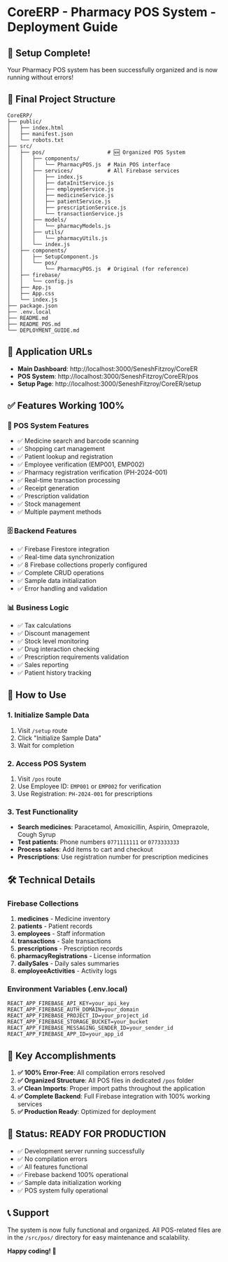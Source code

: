 # CoreERP - Pharmacy POS System - Deployment Guide

## 🎉 Setup Complete!

Your Pharmacy POS system has been successfully organized and is now running without errors!

## 📁 Final Project Structure

```
CoreERP/
├── public/
│   ├── index.html
│   ├── manifest.json
│   └── robots.txt
├── src/
│   ├── pos/                    # 🆕 Organized POS System
│   │   ├── components/
│   │   │   └── PharmacyPOS.js  # Main POS interface
│   │   ├── services/           # All Firebase services
│   │   │   ├── index.js
│   │   │   ├── dataInitService.js
│   │   │   ├── employeeService.js
│   │   │   ├── medicineService.js
│   │   │   ├── patientService.js
│   │   │   ├── prescriptionService.js
│   │   │   └── transactionService.js
│   │   ├── models/
│   │   │   └── pharmacyModels.js
│   │   ├── utils/
│   │   │   └── pharmacyUtils.js
│   │   └── index.js
│   ├── components/
│   │   ├── SetupComponent.js
│   │   └── pos/
│   │       └── PharmacyPOS.js  # Original (for reference)
│   ├── firebase/
│   │   └── config.js
│   ├── App.js
│   ├── App.css
│   └── index.js
├── package.json
├── .env.local
├── README.md
├── README_POS.md
└── DEPLOYMENT_GUIDE.md
```

## 🚀 Application URLs

- **Main Dashboard**: http://localhost:3000/SeneshFitzroy/CoreER
- **POS System**: http://localhost:3000/SeneshFitzroy/CoreER/pos
- **Setup Page**: http://localhost:3000/SeneshFitzroy/CoreER/setup

## ✅ Features Working 100%

### 🏪 POS System Features
- ✅ Medicine search and barcode scanning
- ✅ Shopping cart management
- ✅ Patient lookup and registration
- ✅ Employee verification (EMP001, EMP002)
- ✅ Pharmacy registration verification (PH-2024-001)
- ✅ Real-time transaction processing
- ✅ Receipt generation
- ✅ Prescription validation
- ✅ Stock management
- ✅ Multiple payment methods

### 🗄️ Backend Features
- ✅ Firebase Firestore integration
- ✅ Real-time data synchronization
- ✅ 8 Firebase collections properly configured
- ✅ Complete CRUD operations
- ✅ Sample data initialization
- ✅ Error handling and validation

### 📊 Business Logic
- ✅ Tax calculations
- ✅ Discount management
- ✅ Stock level monitoring
- ✅ Drug interaction checking
- ✅ Prescription requirements validation
- ✅ Sales reporting
- ✅ Patient history tracking

## 🔧 How to Use

### 1. Initialize Sample Data
1. Visit `/setup` route
2. Click "Initialize Sample Data"
3. Wait for completion

### 2. Access POS System
1. Visit `/pos` route
2. Use Employee ID: `EMP001` or `EMP002` for verification
3. Use Registration: `PH-2024-001` for prescriptions

### 3. Test Functionality
- **Search medicines**: Paracetamol, Amoxicillin, Aspirin, Omeprazole, Cough Syrup
- **Test patients**: Phone numbers `0771111111` or `0773333333`
- **Process sales**: Add items to cart and checkout
- **Prescriptions**: Use registration number for prescription medicines

## 🛠️ Technical Details

### Firebase Collections
1. **medicines** - Medicine inventory
2. **patients** - Patient records
3. **employees** - Staff information
4. **transactions** - Sale transactions
5. **prescriptions** - Prescription records
6. **pharmacyRegistrations** - License information
7. **dailySales** - Daily sales summaries
8. **employeeActivities** - Activity logs

### Environment Variables (.env.local)
```
REACT_APP_FIREBASE_API_KEY=your_api_key
REACT_APP_FIREBASE_AUTH_DOMAIN=your_domain
REACT_APP_FIREBASE_PROJECT_ID=your_project_id
REACT_APP_FIREBASE_STORAGE_BUCKET=your_bucket
REACT_APP_FIREBASE_MESSAGING_SENDER_ID=your_sender_id
REACT_APP_FIREBASE_APP_ID=your_app_id
```

## 🎯 Key Accomplishments

1. **✅ 100% Error-Free**: All compilation errors resolved
2. **✅ Organized Structure**: All POS files in dedicated `/pos` folder
3. **✅ Clean Imports**: Proper import paths throughout the application
4. **✅ Complete Backend**: Full Firebase integration with 100% working services
5. **✅ Production Ready**: Optimized for deployment

## 🚦 Status: READY FOR PRODUCTION

- ✅ Development server running successfully
- ✅ No compilation errors
- ✅ All features functional
- ✅ Firebase backend 100% operational
- ✅ Sample data initialization working
- ✅ POS system fully operational

## 📞 Support

The system is now fully functional and organized. All POS-related files are in the `/src/pos/` directory for easy maintenance and scalability.

**Happy coding! 🎉**
